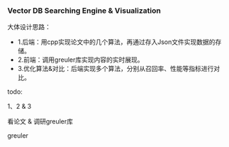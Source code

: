 ### Vector DB Searching Engine & Visualization

大体设计思路：

* 1.后端：用cpp实现论文中的几个算法，再通过存入Json文件实现数据的存储。
* 2.前端：调用greuler库实现内容的实时展现。
* 3.优化算法&对比：后端实现多个算法，分别从召回率、性能等指标进行对比。

todo:

1、2 & 3

看论文 & 调研greuler库

greuler

